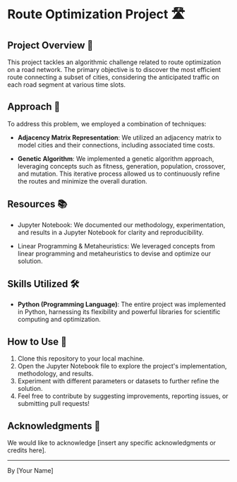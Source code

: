 # Route Optimization Project 🛣️

## Project Overview 🚀

This project tackles an algorithmic challenge related to route optimization on a road network. The primary objective is to discover the most efficient route connecting a subset of cities, considering the anticipated traffic on each road segment at various time slots.

## Approach 🧠

To address this problem, we employed a combination of techniques:

- **Adjacency Matrix Representation**: We utilized an adjacency matrix to model cities and their connections, including associated time costs.
  
- **Genetic Algorithm**: We implemented a genetic algorithm approach, leveraging concepts such as fitness, generation, population, crossover, and mutation. This iterative process allowed us to continuously refine the routes and minimize the overall duration.

## Resources 📚

- Jupyter Notebook: We documented our methodology, experimentation, and results in a Jupyter Notebook for clarity and reproducibility.

- Linear Programming & Metaheuristics: We leveraged concepts from linear programming and metaheuristics to devise and optimize our solution.

## Skills Utilized 🛠️

- **Python (Programming Language)**: The entire project was implemented in Python, harnessing its flexibility and powerful libraries for scientific computing and optimization.

## How to Use 📝

1. Clone this repository to your local machine.
2. Open the Jupyter Notebook file to explore the project's implementation, methodology, and results.
3. Experiment with different parameters or datasets to further refine the solution.
4. Feel free to contribute by suggesting improvements, reporting issues, or submitting pull requests!

## Acknowledgments 🙏

We would like to acknowledge [insert any specific acknowledgments or credits here].

---

By [Your Name]

